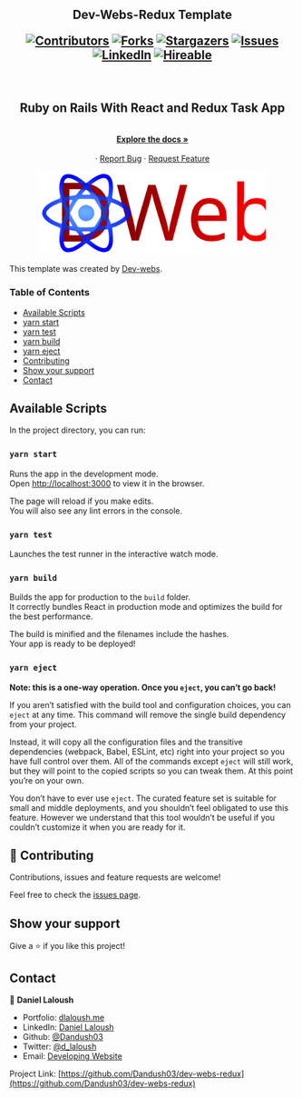 <h2 align="center"> Dev-Webs-Redux Template 

[![Contributors][contributors-shield]][contributors-url]
[![Forks][forks-shield]][forks-url]
[![Stargazers][stars-shield]][stars-url]
[![Issues][issues-shield]][issues-url]
[![LinkedIn][linkedin-shield2]][linkedin-url2]
[![Hireable][hireable]][hireable-url]

</h2>
<!-- PROJECT LOGO -->
<br />
<p align="center">
 <h2 align="center"> Ruby on Rails With React and Redux Task App </h2>

  <p align="center">
    <br />
    <a href="https://github.com/Dandush03/dev-webs-redux"><strong>Explore the docs »</strong></a>
    <br />
    <br />
    ·
    <a href="https://github.com/Dandush03/dev-webs-redux/issues">Report Bug</a>
    ·
    <a href="https://github.com/Dandush03/dev-webs-redux/issues">Request Feature</a>
  </p>

</p>

<p align="center">
  <img width="400" src="./src/assets/images/logo.svg">
</p>

This template was created by [Dev-webs](https://dev-webs.net).

### Table of Contents
* [Available Scripts](#Available-Scripts)
* [yarn start](#yarn-start)
* [yarn test](#yarn-test)
* [yarn build](#yarn-build)
* [yarn eject](#yarn-eject)
* [Contributing](#Contributing)
* [Show your support](#Show-your-support)
* [Contact](#contact)

## Available Scripts

In the project directory, you can run:

### `yarn start`

Runs the app in the development mode.<br />
Open [http://localhost:3000](http://localhost:3000) to view it in the browser.

The page will reload if you make edits.<br />
You will also see any lint errors in the console.

### `yarn test`

Launches the test runner in the interactive watch mode.<br />

### `yarn build`

Builds the app for production to the `build` folder.<br />
It correctly bundles React in production mode and optimizes the build for the best performance.

The build is minified and the filenames include the hashes.<br />
Your app is ready to be deployed!

### `yarn eject`

**Note: this is a one-way operation. Once you `eject`, you can’t go back!**

If you aren’t satisfied with the build tool and configuration choices, you can `eject` at any time. This command will remove the single build dependency from your project.

Instead, it will copy all the configuration files and the transitive dependencies (webpack, Babel, ESLint, etc) right into your project so you have full control over them. All of the commands except `eject` will still work, but they will point to the copied scripts so you can tweak them. At this point you’re on your own.

You don’t have to ever use `eject`. The curated feature set is suitable for small and middle deployments, and you shouldn’t feel obligated to use this feature. However we understand that this tool wouldn’t be useful if you couldn’t customize it when you are ready for it.

## 🤝 Contributing

Contributions, issues and feature requests are welcome!

Feel free to check the [issues page](https://github.com/Dandush03/dev-webs-redux/issues).

## Show your support

Give a ⭐️ if you like this project!

## Contact

👤 **Daniel Laloush**
 - Portfolio: [dlaloush.me](https://dlaloush.me) 
 - LinkedIn: [Daniel Laloush](https://www.linkedin.com/in/daniel-laloush-0a7331a9) 
 - Github: [@Dandush03](https://github.com/Dandush03) 
 - Twitter: [@d_laloush](https://twitter.com/d_laloush) 
 - Email: [Developing Website](info@dev-webs.net)

<p align="center">

  Project Link: [https://github.com/Dandush03/dev-webs-redux](https://github.com/Dandush03/dev-webs-redux)

</p>

<!-- MARKDOWN LINKS & IMAGES -->
[contributors-shield]: https://img.shields.io/github/contributors/Dandush03/React-Calculator.svg?style=flat-square
[contributors-url]: https://github.com/Dandush03/dev-webs-redux/graphs/contributors
[forks-shield]: https://img.shields.io/github/forks/Dandush03/dev-webs-redux.svg?style=flat-square
[forks-url]: https://github.com/Dandush03/dev-webs-redux/network/members
[stars-shield]: https://img.shields.io/github/stars/Dandush03/dev-webs-redux.svg?style=flat-square
[stars-url]: https://github.com/Dandush03/dev-webs-redux/stargazers
[issues-shield]: https://img.shields.io/github/issues/Dandush03/dev-webs-redux.svg?style=flat-square
[issues-url]: https://github.com/Dandush03/dev-webs-redux/issues
[license-shield]: https://img.shields.io/github/license/Dandush03/dev-webs-redux.svg?style=flat-square
[license-url]: https://github.com/Dandush03/dev-webs-redux/blob/master/LICENSE.txt
[linkedin-shield2]: https://img.shields.io/badge/-LinkedIn-black.svg?style=flat-square&logo=linkedin&colorB=555
[linkedin-url2]: https://www.linkedin.com/in/daniel-laloush/
[hireable]: https://cdn.rawgit.com/hiendv/hireable/master/styles/flat/yes.svg
[hireable-url]: https://www.linkedin.com/in/daniel-laloush/